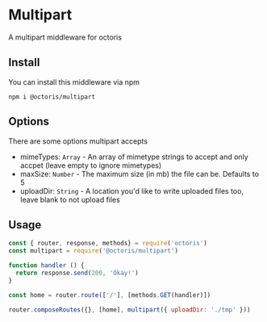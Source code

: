 # Multipart

A multipart middleware for octoris

## Install

You can install this middleware via npm

```cli
npm i @octoris/multipart
```

## Options

There are some options multipart accepts

- mimeTypes: `Array` - An array of mimetype strings to accept and only accpet (leave empty to ignore mimetypes)
- maxSize: `Number` - The maximum size (in mb) the file can be. Defaults to 5
- uploadDir: `String` - A location you'd like to write uploaded files too, leave blank to not upload files


## Usage

```js
const { router, response, methods} = require('octoris')
const multipart = require('@octoris/multipart')

function handler () {
  return response.send(200, 'Okay!')
}

const home = router.route(['/'], [methods.GET(handler)])

router.composeRoutes({}, [home], multipart({ uploadDir: './tmp' }))
```

